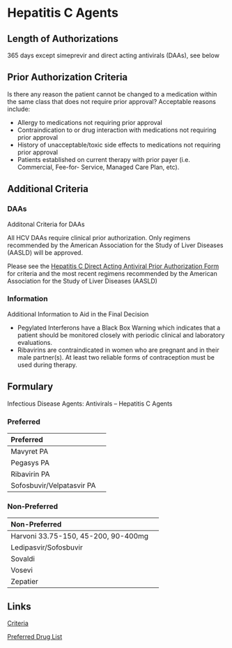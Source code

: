 # Hepatitis C Agents

## Length of Authorizations

365 days except simeprevir and direct acting antivirals (DAAs), see below

## Prior Authorization Criteria

Is there any reason the patient cannot be changed to a medication within the same class that does not require prior approval? Acceptable reasons include:

-   Allergy to medications not requiring prior approval
-   Contraindication to or drug interaction with medications not requiring prior approval
-   History of unacceptable/toxic side effects to medications not requiring prior approval
-   Patients established on current therapy with prior payer (i.e. Commercial, Fee-for- Service, Managed Care Plan, etc).

## Additional Criteria

### DAAs

Additonal Criteria for DAAs

All HCV DAAs require clinical prior authorization. Only regimens recommended by the American Association for the Study of Liver Diseases (AASLD) will be approved.

Please see the [Hepatitis C Direct Acting Antiviral Prior Authorization Form](https://pharmacy.medicaid.ohio.gov/sites/default/files/HepC_PA_Form_20211119.pdf#overlay-context=prior-authorization) for criteria and the most recent regimens recommended by the American Association for the Study of Liver Diseases (AASLD)

### Information

Additional Information to Aid in the Final Decision

-   Pegylated Interferons have a Black Box Warning which indicates that a patient should be monitored closely with periodic clinical and laboratory evaluations.
-   Ribavirins are contraindicated in women who are pregnant and in their male partner(s). At least two reliable forms of contraception must be used during therapy.

## Formulary

Infectious Disease Agents: Antivirals – Hepatitis C Agents

### Preferred

| Preferred                 |      |
| :------------------------ | ---: |
| Mavyret PA                |      |
| Pegasys PA                |      |
| Ribavirin PA              |      |
| Sofosbuvir/Velpatasvir PA |      |

### Non-Preferred

| Non-Preferred                       |      |
| :---------------------------------- | ---: |
| Harvoni 33.75-150, 45-200, 90-400mg |      |
| Ledipasvir/Sofosbuvir               |      |
| Sovaldi                             |      |
| Vosevi                              |      |
| Zepatier                            |      |

## Links

[Criteria](https://pharmacy.medicaid.ohio.gov/sites/default/files/20221001_UPDL_Criteria_APPROVED.pdf#page=79)

[Preferred Drug List](https://pharmacy.medicaid.ohio.gov/sites/default/files/20221001_UPDL_APPROVED_.pdf#page=27)